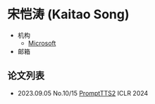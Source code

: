 # 宋恺涛 (Kaitao Song)

- 机构
  - [Microsoft](../Institutions/Microsoft.md)
- 邮箱

## 论文列表

- 2023.09.05 No.10/15 [PromptTTS2](../Models/Prompt/2023.09.05_PromptTTS2.md) ICLR 2024